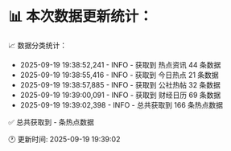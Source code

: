 📊 本次数据更新统计：
==========================

📈 数据分类统计：
- 2025-09-19 19:38:52,241 - INFO - 获取到 热点资讯 44 条数据
- 2025-09-19 19:38:55,416 - INFO - 获取到 今日热点 21 条数据
- 2025-09-19 19:38:57,885 - INFO - 获取到 公社热帖 32 条数据
- 2025-09-19 19:39:00,091 - INFO - 获取到 财经日历 69 条数据
- 2025-09-19 19:39:02,398 - INFO - 总共获取到 166 条热点数据

✅ 总共获取到 - 条热点数据

🕐 更新时间: 2025-09-19 19:39:02
